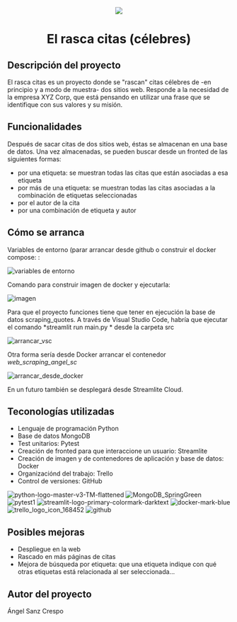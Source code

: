 
  <p align="center">
   <img src="https://github.com/user-attachments/assets/1cad89f4-4d36-4a79-afab-3da4d9efa789">
   </p>
<h1 align="center"> El rasca citas (célebres) </h1>

## Descripción del proyecto 

El rasca citas es un proyecto donde se "rascan" citas célebres de -en principio y a modo de muestra- dos sitios web.
Responde a la necesidad de la empresa XYZ Corp, que está pensando en utilizar una frase que se identifique con sus
valores y su misión.

## Funcionalidades

Después de sacar citas de dos sitios web, éstas se almacenan en una base de datos. Una vez almacenadas, se pueden buscar desde un fronted de las siguientes formas: 
- por una etiqueta: se muestran todas las citas que están asociadas a esa etiqueta
- por más de una etiqueta: se muestran todas las citas asociadas a la combinación de etiquetas seleccionadas
- por el autor de la cita
- por una combinación de etiqueta y autor

## Cómo se arranca

Variables de entorno (parar arrancar desde github o construir el docker compose: :

![variables de entorno](https://github.com/user-attachments/assets/714ea241-b061-463c-9572-1aad07efaada)

Comando para construir imagen de docker y ejecutarla: 

![imagen](https://github.com/user-attachments/assets/53841f41-3e96-48f4-bed1-b1b11b4bf9c4)


Para que el proyecto funciones tiene que tener en ejecución la base de datos scraping_quotes. 
A través de Visual Studio Code, habría que ejecutar el comando *streamlit run main.py * desde la carpeta src

![arrancar_vsc](https://github.com/user-attachments/assets/42697028-7c09-443d-8cf8-3da76a9d5311)

Otra forma sería desde Docker arrancar el contenedor *web_scraping_angel_sc*

![arrancar_desde_docker](https://github.com/user-attachments/assets/47bbc0b1-3e4d-4296-b05f-b2db0560a75e)

En un futuro también se desplegará desde Streamlite Cloud.

## Teconologías utilizadas

- Lenguaje de programación Python
- Base de datos MongoDB
- Test unitarios: Pytest
- Creación de fronted para que interaccione un usuario: Streamlite
- Creación de imagen y de contenedores de aplicación y base de datos: Docker
- Organizaciónd del trabajo: Trello
- Control de versiones: GitHub
  
![python-logo-master-v3-TM-flattened](https://github.com/user-attachments/assets/2e93137f-033a-4c03-bc18-22f829dd3a94)
![MongoDB_SpringGreen](https://github.com/user-attachments/assets/1ac19f43-c938-4577-9865-6eb8e6b2242c)
![pytest1](https://github.com/user-attachments/assets/1bdb7549-1d74-4e0c-b759-26c2b16e9576)
![streamlit-logo-primary-colormark-darktext](https://github.com/user-attachments/assets/1e0b7995-c482-4b7b-ad9e-77f15e8ac715)
![docker-mark-blue](https://github.com/user-attachments/assets/1fe34e27-5aa8-4c81-8f50-1428b7f9c599)
![trello_logo_icon_168452](https://github.com/user-attachments/assets/294b00bc-7503-46ca-a337-b1e296862a38)
![github](https://github.com/user-attachments/assets/1faaf580-7970-4d71-b306-1840cfa175a7)

## Posibles mejoras

- Despliegue en la web
- Rascado en más páginas de citas
- Mejora de búsqueda por etiqueta: que una etiqueta indique con qué otras etiquetas está relacionada al ser seleccionada...



## Autor del proyecto


Ángel Sanz Crespo
